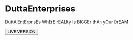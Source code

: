 # DuttaEnterprises
DuttA EntErprIsEs WhErE rEALIty Is BIGGEr thAn yOur DrEAM



<button type="button" class="btn" onclick="window.open('https://shad0w-cat.github.io/DuttaEnterprises/')">LIVE VERSION</button>

